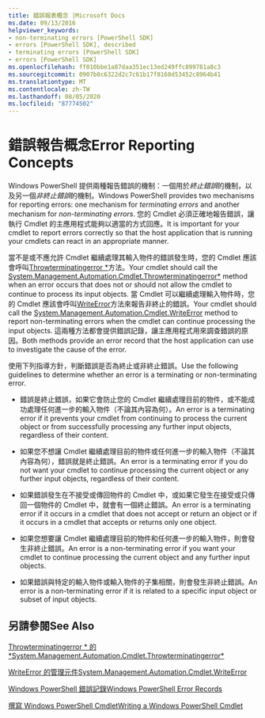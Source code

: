 ```yaml
---
title: 錯誤報表概念 |Microsoft Docs
ms.date: 09/13/2016
helpviewer_keywords:
- non-terminating errors [PowerShell SDK]
- errors [PowerShell SDK], described
- terminating errors [PowerShell SDK]
- errors [PowerShell SDK]
ms.openlocfilehash: ff010bbe1a87daa351ec13ed249ffc899781a8c3
ms.sourcegitcommit: 0907b8c6322d2c7c61b17f8168d53452c8964b41
ms.translationtype: MT
ms.contentlocale: zh-TW
ms.lasthandoff: 08/05/2020
ms.locfileid: "87774502"
---
```

# <a name="error-reporting-concepts"></a><span data-ttu-id="e2e5d-102">錯誤報告概念</span><span class="sxs-lookup"><span data-stu-id="e2e5d-102">Error Reporting Concepts</span></span>

<span data-ttu-id="e2e5d-103">Windows PowerShell 提供兩種報告錯誤的機制：一個用於*終止錯誤*的機制，以及另一個*非終止錯誤*的機制。</span><span class="sxs-lookup"><span data-stu-id="e2e5d-103">Windows PowerShell provides two mechanisms for reporting errors: one mechanism for *terminating errors* and another mechanism for *non-terminating errors*.</span></span> <span data-ttu-id="e2e5d-104">您的 Cmdlet 必須正確地報告錯誤，讓執行 Cmdlet 的主應用程式能夠以適當的方式回應。</span><span class="sxs-lookup"><span data-stu-id="e2e5d-104">It is important for your cmdlet to report errors correctly so that the host application that is running your cmdlets can react in an appropriate manner.</span></span>

<span data-ttu-id="e2e5d-105">當不是或不應允許 Cmdlet 繼續處理其輸入物件的錯誤發生時，您的 Cmdlet 應該會呼叫[Throwterminatingerror \*](/dotnet/api/System.Management.Automation.Cmdlet.ThrowTerminatingError)方法。</span><span class="sxs-lookup"><span data-stu-id="e2e5d-105">Your cmdlet should call the [System.Management.Automation.Cmdlet.Throwterminatingerror\*](/dotnet/api/System.Management.Automation.Cmdlet.ThrowTerminatingError) method when an error occurs that does not or should not allow the cmdlet to continue to process its input objects.</span></span> <span data-ttu-id="e2e5d-106">當 Cmdlet 可以繼續處理輸入物件時，您的 Cmdlet 應該會呼叫[WriteError](/dotnet/api/System.Management.Automation.Cmdlet.WriteError)方法來報告非終止的錯誤。</span><span class="sxs-lookup"><span data-stu-id="e2e5d-106">Your cmdlet should call the [System.Management.Automation.Cmdlet.WriteError](/dotnet/api/System.Management.Automation.Cmdlet.WriteError) method to report non-terminating errors when the cmdlet can continue processing the input objects.</span></span> <span data-ttu-id="e2e5d-107">這兩種方法都會提供錯誤記錄，讓主應用程式用來調查錯誤的原因。</span><span class="sxs-lookup"><span data-stu-id="e2e5d-107">Both methods provide an error record that the host application can use to investigate the cause of the error.</span></span>

<span data-ttu-id="e2e5d-108">使用下列指導方針，判斷錯誤是否為終止或非終止錯誤。</span><span class="sxs-lookup"><span data-stu-id="e2e5d-108">Use the following guidelines to determine whether an error is a terminating or non-terminating error.</span></span>

- <span data-ttu-id="e2e5d-109">錯誤是終止錯誤，如果它會防止您的 Cmdlet 繼續處理目前的物件，或不能成功處理任何進一步的輸入物件（不論其內容為何）。</span><span class="sxs-lookup"><span data-stu-id="e2e5d-109">An error is a terminating error if it prevents your cmdlet from continuing to process the current object or from successfully processing any further input objects, regardless of their content.</span></span>

- <span data-ttu-id="e2e5d-110">如果您不想讓 Cmdlet 繼續處理目前的物件或任何進一步的輸入物件（不論其內容為何），錯誤就是終止錯誤。</span><span class="sxs-lookup"><span data-stu-id="e2e5d-110">An error is a terminating error if you do not want your cmdlet to continue processing the current object or any further input objects, regardless of their content.</span></span>

- <span data-ttu-id="e2e5d-111">如果錯誤發生在不接受或傳回物件的 Cmdlet 中，或如果它發生在接受或只傳回一個物件的 Cmdlet 中，就會有一個終止錯誤。</span><span class="sxs-lookup"><span data-stu-id="e2e5d-111">An error is a terminating error if it occurs in a cmdlet that does not accept or return an object or if it occurs in a cmdlet that accepts or returns only one object.</span></span>

- <span data-ttu-id="e2e5d-112">如果您想要讓 Cmdlet 繼續處理目前的物件和任何進一步的輸入物件，則會發生非終止錯誤。</span><span class="sxs-lookup"><span data-stu-id="e2e5d-112">An error is a non-terminating error if you want your cmdlet to continue processing the current object and any further input objects.</span></span>

- <span data-ttu-id="e2e5d-113">如果錯誤與特定的輸入物件或輸入物件的子集相關，則會發生非終止錯誤。</span><span class="sxs-lookup"><span data-stu-id="e2e5d-113">An error is a non-terminating error if it is related to a specific input object or subset of input objects.</span></span>

## <a name="see-also"></a><span data-ttu-id="e2e5d-114">另請參閱</span><span class="sxs-lookup"><span data-stu-id="e2e5d-114">See Also</span></span>

[<span data-ttu-id="e2e5d-115">Throwterminatingerror \* 的 \*</span><span class="sxs-lookup"><span data-stu-id="e2e5d-115">System.Management.Automation.Cmdlet.Throwterminatingerror\*</span></span>](/dotnet/api/System.Management.Automation.Cmdlet.ThrowTerminatingError)

[<span data-ttu-id="e2e5d-116">WriteError 的管理元件</span><span class="sxs-lookup"><span data-stu-id="e2e5d-116">System.Management.Automation.Cmdlet.WriteError</span></span>](/dotnet/api/System.Management.Automation.Cmdlet.WriteError)

[<span data-ttu-id="e2e5d-117">Windows PowerShell 錯誤記錄</span><span class="sxs-lookup"><span data-stu-id="e2e5d-117">Windows PowerShell Error Records</span></span>](./windows-powershell-error-records.md)

[<span data-ttu-id="e2e5d-118">撰寫 Windows PowerShell Cmdlet</span><span class="sxs-lookup"><span data-stu-id="e2e5d-118">Writing a Windows PowerShell Cmdlet</span></span>](./writing-a-windows-powershell-cmdlet.md)
